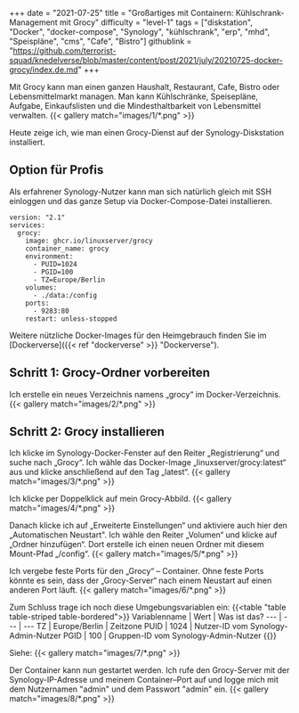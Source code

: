 +++
date = "2021-07-25"
title = "Großartiges mit Containern: Kühlschrank-Management mit Grocy"
difficulty = "level-1"
tags = ["diskstation", "Docker", "docker-compose", "Synology", "kühlschrank", "erp", "mhd", "Speispläne", "cms", "Cafe", "Bistro"]
githublink = "https://github.com/terrorist-squad/knedelverse/blob/master/content/post/2021/july/20210725-docker-grocy/index.de.md"
+++

Mit Grocy kann man einen ganzen Haushalt, Restaurant, Cafe, Bistro oder Lebensmittelmarkt managen. Man kann Kühlschränke, Speisepläne, Aufgabe, Einkaufslisten und die Mindesthaltbarkeit von Lebensmittel verwalten.
{{< gallery match="images/1/*.png" >}}

Heute zeige ich, wie man einen Grocy-Dienst auf der Synology-Diskstation installiert.

## Option für Profis
Als erfahrener Synology-Nutzer kann man sich natürlich gleich mit SSH einloggen und das ganze Setup via Docker-Compose-Datei installieren.
```
version: "2.1"
services:
  grocy:
    image: ghcr.io/linuxserver/grocy
    container_name: grocy
    environment:
      - PUID=1024
      - PGID=100
      - TZ=Europe/Berlin
    volumes:
      - ./data:/config
    ports:
      - 9283:80
    restart: unless-stopped
```
Weitere nützliche Docker-Images für den Heimgebrauch finden Sie im [Dockerverse]({{< ref "dockerverse" >}} "Dockerverse").

## Schritt 1: Grocy-Ordner vorbereiten
Ich erstelle ein neues Verzeichnis namens „grocy“ im Docker-Verzeichnis.
{{< gallery match="images/2/*.png" >}}

## Schritt 2: Grocy installieren
Ich klicke im Synology-Docker-Fenster auf den Reiter „Registrierung“ und suche nach „Grocy“. Ich wähle das Docker-Image „linuxserver/grocy:latest“ aus und klicke anschließend auf den Tag „latest“.
{{< gallery match="images/3/*.png" >}}

Ich klicke per Doppelklick  auf mein Grocy-Abbild.
{{< gallery match="images/4/*.png" >}}

Danach klicke ich auf „Erweiterte Einstellungen“ und aktiviere auch hier den „Automatischen Neustart". Ich wähle den Reiter „Volumen“ und klicke auf „Ordner hinzufügen“. Dort erstelle ich einen neuen Ordner mit diesem Mount-Pfad „/config“.
{{< gallery match="images/5/*.png" >}}

Ich vergebe feste Ports für den „Grocy“ – Container. Ohne feste Ports könnte es sein, dass der „Grocy-Server“ nach einem Neustart auf einen anderen Port läuft.
{{< gallery match="images/6/*.png" >}}

Zum Schluss trage ich noch diese Umgebungsvariablen ein:
{{<table "table table-striped table-bordered">}}
Variablenname |	Wert | Was ist das?
--- | --- | ---
TZ | Europe/Berlin | Zeitzone
PUID | 1024 | Nutzer-ID vom Synology-Admin-Nutzer
PGID |	100 | Gruppen-ID vom Synology-Admin-Nutzer
{{</table>}}

Siehe:
{{< gallery match="images/7/*.png" >}}

Der Container kann nun gestartet werden. Ich rufe den Grocy-Server mit der Synology-IP-Adresse und meinem Container–Port auf und logge mich mit dem Nutzernamen "admin" und dem Passwort "admin" ein.
{{< gallery match="images/8/*.png" >}}
